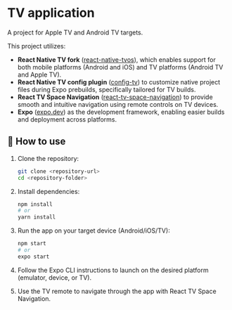 # TV application

A project for Apple TV and Android TV targets.

This project utilizes:

- **React Native TV fork** ([react-native-tvos](https://github.com/react-native-tvos/react-native-tvos)), which enables support for both mobile platforms (Android and iOS) and TV platforms (Android TV and Apple TV).
- **React Native TV config plugin** ([config-tv](https://github.com/react-native-tvos/config-tv/tree/main/packages/config-tv)) to customize native project files during Expo prebuilds, specifically tailored for TV builds.
- **React TV Space Navigation** ([react-tv-space-navigation](https://github.com/bamlab/react-tv-space-navigation/tree/main)) to provide smooth and intuitive navigation using remote controls on TV devices.
- **Expo** ([expo.dev](https://expo.dev/)) as the development framework, enabling easier builds and deployment across platforms.

## 🚀 How to use

1. Clone the repository:

   ```bash
   git clone <repository-url>
   cd <repository-folder>
    ````

2. Install dependencies:

   ```bash
   npm install
   # or
   yarn install
   ```

3. Run the app on your target device (Android/iOS/TV):

   ```bash
   npm start
   # or
   expo start
   ```

4. Follow the Expo CLI instructions to launch on the desired platform (emulator, device, or TV).
  
6. Use the TV remote to navigate through the app with React TV Space Navigation.
